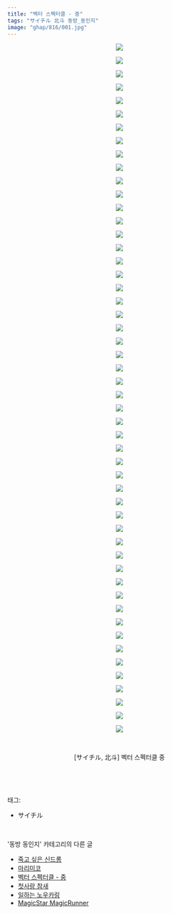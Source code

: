 ```yaml
---
title: "벡터 스펙터클 - 중"
tags: "サイチル 北斗 동방_동인지"
image: "ghap/816/001.jpg"
---
```

<div class="article">
<p style="text-align: center; clear: none; float: none;"><img src="{{ site.nasurl }}/ghap/816/001.jpg"/></p>
<p style="text-align: center; clear: none; float: none;"><img src="{{ site.nasurl }}/ghap/816/002.jpg"/></p>
<p style="text-align: center; clear: none; float: none;"><img src="{{ site.nasurl }}/ghap/816/003.jpg"/></p>
<p style="text-align: center; clear: none; float: none;"><img src="{{ site.nasurl }}/ghap/816/004.jpg"/></p>
<p style="text-align: center; clear: none; float: none;"><img src="{{ site.nasurl }}/ghap/816/005.jpg"/></p>
<p style="text-align: center; clear: none; float: none;"><img src="{{ site.nasurl }}/ghap/816/006.jpg"/></p>
<p style="text-align: center; clear: none; float: none;"><img src="{{ site.nasurl }}/ghap/816/007.jpg"/></p>
<p style="text-align: center; clear: none; float: none;"><img src="{{ site.nasurl }}/ghap/816/008.jpg"/></p>
<p style="text-align: center; clear: none; float: none;"><img src="{{ site.nasurl }}/ghap/816/009.jpg"/></p>
<p style="text-align: center; clear: none; float: none;"><img src="{{ site.nasurl }}/ghap/816/010.jpg"/></p>
<p style="text-align: center; clear: none; float: none;"><img src="{{ site.nasurl }}/ghap/816/011.jpg"/></p>
<p style="text-align: center; clear: none; float: none;"><img src="{{ site.nasurl }}/ghap/816/012.jpg"/></p>
<p style="text-align: center; clear: none; float: none;"><img src="{{ site.nasurl }}/ghap/816/013.jpg"/></p>
<p style="text-align: center; clear: none; float: none;"><img src="{{ site.nasurl }}/ghap/816/014.jpg"/></p>
<p style="text-align: center; clear: none; float: none;"><img src="{{ site.nasurl }}/ghap/816/015.jpg"/></p>
<p style="text-align: center; clear: none; float: none;"><img src="{{ site.nasurl }}/ghap/816/016.jpg"/></p>
<p style="text-align: center; clear: none; float: none;"><img src="{{ site.nasurl }}/ghap/816/017.jpg"/></p>
<p style="text-align: center; clear: none; float: none;"><img src="{{ site.nasurl }}/ghap/816/018.jpg"/></p>
<p style="text-align: center; clear: none; float: none;"><img src="{{ site.nasurl }}/ghap/816/019.jpg"/></p>
<p style="text-align: center; clear: none; float: none;"><img src="{{ site.nasurl }}/ghap/816/020.jpg"/></p>
<p style="text-align: center; clear: none; float: none;"><img src="{{ site.nasurl }}/ghap/816/021.jpg"/></p>
<p style="text-align: center; clear: none; float: none;"><img src="{{ site.nasurl }}/ghap/816/022.jpg"/></p>
<p style="text-align: center; clear: none; float: none;"><img src="{{ site.nasurl }}/ghap/816/023.jpg"/></p>
<p style="text-align: center; clear: none; float: none;"><img src="{{ site.nasurl }}/ghap/816/024.jpg"/></p>
<p style="text-align: center; clear: none; float: none;"><img src="{{ site.nasurl }}/ghap/816/025.jpg"/></p>
<p style="text-align: center; clear: none; float: none;"><img src="{{ site.nasurl }}/ghap/816/026.jpg"/></p>
<p style="text-align: center; clear: none; float: none;"><img src="{{ site.nasurl }}/ghap/816/027.jpg"/></p>
<p style="text-align: center; clear: none; float: none;"><img src="{{ site.nasurl }}/ghap/816/028.jpg"/></p>
<p style="text-align: center; clear: none; float: none;"><img src="{{ site.nasurl }}/ghap/816/029.jpg"/></p>
<p style="text-align: center; clear: none; float: none;"><img src="{{ site.nasurl }}/ghap/816/030.jpg"/></p>
<p style="text-align: center; clear: none; float: none;"><img src="{{ site.nasurl }}/ghap/816/031.jpg"/></p>
<p style="text-align: center; clear: none; float: none;"><img src="{{ site.nasurl }}/ghap/816/032.jpg"/></p>
<p style="text-align: center; clear: none; float: none;"><img src="{{ site.nasurl }}/ghap/816/033.jpg"/></p>
<p style="text-align: center; clear: none; float: none;"><img src="{{ site.nasurl }}/ghap/816/034.jpg"/></p>
<p style="text-align: center; clear: none; float: none;"><img src="{{ site.nasurl }}/ghap/816/035.jpg"/></p>
<p style="text-align: center; clear: none; float: none;"><img src="{{ site.nasurl }}/ghap/816/036.jpg"/></p>
<p style="text-align: center; clear: none; float: none;"><img src="{{ site.nasurl }}/ghap/816/037.jpg"/></p>
<p style="text-align: center; clear: none; float: none;"><img src="{{ site.nasurl }}/ghap/816/038.jpg"/></p>
<p style="text-align: center; clear: none; float: none;"><img src="{{ site.nasurl }}/ghap/816/039.jpg"/></p>
<p style="text-align: center; clear: none; float: none;"><img src="{{ site.nasurl }}/ghap/816/040.jpg"/></p>
<p style="text-align: center; clear: none; float: none;"><img src="{{ site.nasurl }}/ghap/816/041.jpg"/></p>
<p style="text-align: center; clear: none; float: none;"><img src="{{ site.nasurl }}/ghap/816/042.jpg"/></p>
<p style="text-align: center; clear: none; float: none;"><img src="{{ site.nasurl }}/ghap/816/043.jpg"/></p>
<p style="text-align: center; clear: none; float: none;"><img src="{{ site.nasurl }}/ghap/816/044.jpg"/></p>
<p style="text-align: center; clear: none; float: none;"><img src="{{ site.nasurl }}/ghap/816/045.jpg"/></p>
<p style="text-align: center; clear: none; float: none;"><img src="{{ site.nasurl }}/ghap/816/046.jpg"/></p>
<p style="text-align: center; clear: none; float: none;"><img src="{{ site.nasurl }}/ghap/816/047.jpg"/></p>
<p style="text-align: center; clear: none; float: none;"><img src="{{ site.nasurl }}/ghap/816/048.jpg"/></p>
<p style="text-align: center; clear: none; float: none;"><img src="{{ site.nasurl }}/ghap/816/049.jpg"/></p>
<p style="text-align: center; clear: none; float: none;"><img src="{{ site.nasurl }}/ghap/816/050.jpg"/></p>
<p style="text-align: center; clear: none; float: none;"><img src="{{ site.nasurl }}/ghap/816/051.jpg"/></p>
<p style="text-align: center; clear: none; float: none;"><img src="{{ site.nasurl }}/ghap/816/052.jpg"/></p>
<p style="text-align: center; clear: none; float: none;"><br/></p>
<p style="text-align: center; clear: none; float: none;">[サイチル, 北斗] 벡터 스펙터클 중</p>
<p><br/></p>
</div><br/>
<div class="tagTrail">
<p>태그: </p>
<ul>
<li>サイチル</li>
</ul>
</div><br/>
<div class="another">
<p>'동방 동인지' 카테고리의 다른 글</p>
<ul>
<li><a href="/2016-07-10-ghap_818">죽고 싶은 신드롬</a></li>
<li><a href="/2016-07-10-ghap_817">마리미코</a></li>
<li><a href="/2016-07-10-ghap_816">벡터 스펙터클 - 중</a></li>
<li><a href="/2016-07-10-ghap_815">첫사랑 참새</a></li>
<li><a href="/2016-07-10-ghap_813">일하는 노우카링</a></li>
<li><a href="/2016-07-10-ghap_811">MagicStar MagicRunner</a></li>
</ul>
</div><br/>
<div class="cb_module cb_fluid">
<div class="cb_wrt cb_profile">
</div><!-- commentList close -->
</div><br/>
